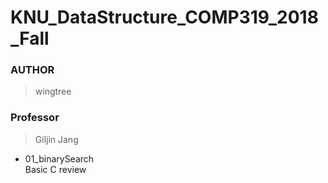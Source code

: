 # KNU_DataStructure_COMP319_2018_Fall
### AUTHOR 
> wingtree </br>

### Professor
> Giljin Jang

* 01_binarySearch </br>
Basic C review

